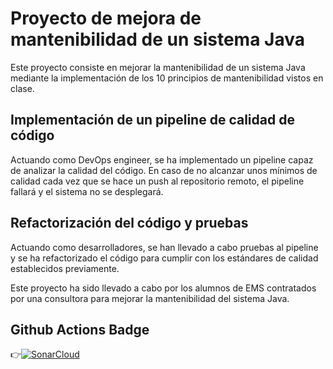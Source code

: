 # Proyecto de mejora de mantenibilidad de un sistema Java

Este proyecto consiste en mejorar la mantenibilidad de un sistema Java mediante la implementación de los 10 principios de mantenibilidad vistos en clase.

## Implementación de un pipeline de calidad de código

Actuando como DevOps engineer, se ha implementado un pipeline capaz de analizar la calidad del código. En caso de no alcanzar unos mínimos de calidad cada vez que se hace un push al repositorio remoto, el pipeline fallará y el sistema no se desplegará.

## Refactorización del código y pruebas

Actuando como desarrolladores, se han llevado a cabo pruebas al pipeline y se ha refactorizado el código para cumplir con los estándares de calidad establecidos previamente.

Este proyecto ha sido llevado a cabo por los alumnos de EMS contratados por una consultora para mejorar la mantenibilidad del sistema Java.

## Github Actions Badge

👉[![SonarCloud](https://github.com/dbarreiro02/Lab3/actions/workflows/main.yml/badge.svg)](https://github.com/dbarreiro02/Lab3/actions/workflows/main.yml)
